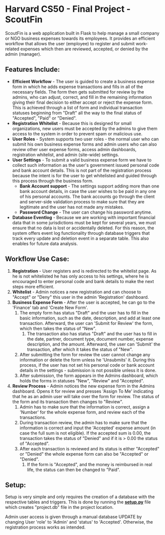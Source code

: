 # Harvard CS50 - Final Project - ScoutFin

ScoutFin is a web application built in Flask to help manage a small company or NGO business expenses towards its employees. It provides an efficient workflow that allows the user (employee) to register and submit work-related expenses which then are reviewed, accepted, or denied by the admin (manager).

## Features Include:
- **Efficient Workflow** - The user is guided to create a business expense form in which he adds expense transactions and fills in all of the necessary fields. The form then gets submitted for review by the admins, who can adjust, correct, and fill in the remaining information giving their final decision to either accept or reject the expense form. This is achieved through a list of form and individual transaction statuses beginning from "Draft" all the way to the final status of "Accepted", "Paid" or "Denied".
- **Registration Whitelist** - Because this is designed for small organizations, new users must be accepted by the admins to give them access to the system in order to prevent spam or malicious use.
- **User Roles** - System supports two user roles - the normal user who can submit his own business expense forms and admin users who can also review other user expense forms, access admin dashboards, registration whitelist, and admin (site-wide) settings.
- **User Settings** - To submit a valid business expense form we have to collect such information as the user's government issued personal code and bank account details. This is not part of the registration process because the intent is for the user to get whitelisted and guided through this process through the business form.
  * **Bank Account support** - The settings support adding more than one bank account details, in case the user wishes to be paid in any one of his personal accounts. The bank accounts go through the client and server-side validation process to make sure that they are legitimate and the user has not made any mistakes.
  * **Password Change** - The user can change his password anytime.
- **Database Eventlog** - Because we are working with important financial data that in some jurisdictions must be kept for several years, we must ensure that no data is lost or accidentally deleted. For this reason, the system offers event log functionality through database triggers that track every update and deletion event in a separate table. This also enables for future data analysis.

## Workflow Use Case:
1. **Registration** - User registers and is redirected to the whitelist page. As he is not whitelisted he has only access to his settings, where he is encouraged to enter personal code and bank details to make the next steps more efficient.
2. **Whitelist** - Admin notices a new registration and can choose to "Accept" or "Deny" this user in the admin 'Registration' dashboard.
3. **Business Expense Form** - After the user is accepted, he can go to the 'Finance' tab and 'Create New Form'.
   1. The empty form has status "Draft" and the user has to fill in the basic information, such as the date, description, and add at least one transaction. Afterward, the user can 'Submit for Review' the form, which then takes the status of "New".
      1. The transaction also has status "Draft" and the user has to fill in the date, partner, document type, document number, expense description, and the amount. Afterward, the user can 'Submit' the transaction, after which it takes the status of "New".
   2. After submitting the form for review the user cannot change any information or delete the form unless he 'Unsubmits' it. During this process, if the user has not set his personal code or bank account details in the settings - submission is not possible unless it is done.
   3. After submission, the form appears in the Admins dashboard, which holds the forms in statuses "New", "Review" and "Accepted".
4. **Review Process** - Admin notices the new expense form in the Admins dashboard. Opens it for review and presses 'Assign To Me' indicating that he as an admin user will take over the form for review. The status of the form and its transaction then changes to "Review".
   1. Admin has to make sure that the information is correct, assign a 'Number' for the whole expense form, and review each of the transactions.
   2. During transaction review, the admin has to make sure that the information is correct and input the 'Accepted' expense amount (in case the full sum is not eligible). If the accepted sum is 0.00, the transaction takes the status of "Denied" and if it is > 0.00 the status of "Accepted".
   3. After each transaction is reviewed and its status is either "Accepted" or "Denied" the whole expense form can also be "Accepted" or "Denied".
      1. If the form is "Accepted", and the money is reimbursed in real life, the status can then be changed to "Paid".

## Setup:
Setup is very simple and only requires the creation of a database with the respective tables and triggers. This is done by running the **[setup.py](/project/setup.py)** file which creates "project.db" file in the project location.

Admin user access is given through a manual database UPDATE by changing User 'role' to 'Admin' and 'status' to 'Accepted'. Otherwise, the registration process works as intended.